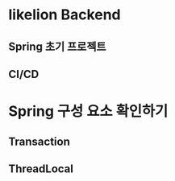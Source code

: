 # likelion Backend

## Spring 초기 프로젝트 

## CI/CD

# Spring 구성 요소 확인하기
 
## Transaction

## ThreadLocal

